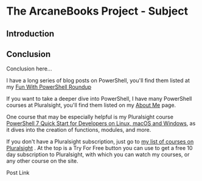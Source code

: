# The ArcaneBooks Project - Subject

## Introduction

## Conclusion

Conclusion here...

I have a long series of blog posts on PowerShell, you'll find them listed at my [Fun With PowerShell Roundup](https://arcanecode.com/2022/04/04/the-fun-with-powershell-roundup/)

If you want to take a deeper dive into PowerShell, I have many PowerShell courses at Pluralsight, you'll find them listed on my [About Me](https://arcanecode.com/info/) page.

One course that may be especially helpful is my Pluralsight course [PowerShell 7 Quick Start for Developers on Linux, macOS and Windows](https://pluralsight.pxf.io/jWzbre), as it dives into the creation of functions, modules, and more.

If you don't have a Pluralsight subscription, just go to [my list of courses on Pluralsight](https://pluralsight.pxf.io/kjz6jn) . At the top is a Try For Free button you can use to get a free 10 day subscription to Pluralsight, with which you can watch my courses, or any other course on the site.

Post Link
